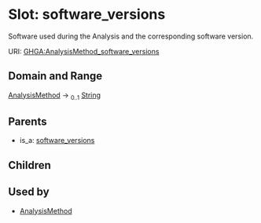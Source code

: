 
# Slot: software_versions


Software used during the Analysis and the corresponding software version.

URI: [GHGA:AnalysisMethod_software_versions](https://w3id.org/GHGA/AnalysisMethod_software_versions)


## Domain and Range

[AnalysisMethod](AnalysisMethod.md) &#8594;  <sub>0..1</sub> [String](types/String.md)

## Parents

 *  is_a: [software_versions](software_versions.md)

## Children


## Used by

 * [AnalysisMethod](AnalysisMethod.md)

